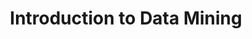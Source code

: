 ---
layout: distill
title: Introduction to Data Mining
university: Department of Mathematics "Giuseppe Peano", University of Torino
course: Master degree in Stochastic and Data Science
site: https://www.master-sds.unito.it/do/home.pl
years: [2023/24, 2024/25]
last_year: 2023
category: courses
moodle: 
---